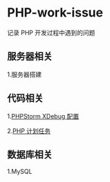 # PHP-work-issue
记录 PHP 开发过程中遇到的问题
## 服务器相关
1.服务器搭建
## 代码相关
1.[PHPStorm XDebug 配置](https://github.com/zyfoolboy/PHP-work-issue/blob/master/page/PHPStrom%2BMAMP%2BXDebug%20%E9%85%8D%E7%BD%AE.md)

2.[PHP 计划任务](https://github.com/zyfoolboy/PHP-work-issue/blob/master/page/PHP%20%E8%AE%A1%E5%88%92%E4%BB%BB%E5%8A%A1.md)
## 数据库相关
1.MySQL


